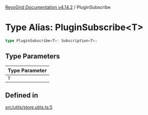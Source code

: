 [RevoGrid Documentation v4.14.2](README.md) / PluginSubscribe

# Type Alias: PluginSubscribe\<T\>

```ts
type PluginSubscribe<T>: Subscription<T>;
```

## Type Parameters

| Type Parameter |
| ------ |
| `T` |

## Defined in

[src/utils/store.utils.ts:5](https://github.com/revolist/revogrid/blob/29f379095274a66a187c28b49fe0e1fb4170d3ea/src/utils/store.utils.ts#L5)
